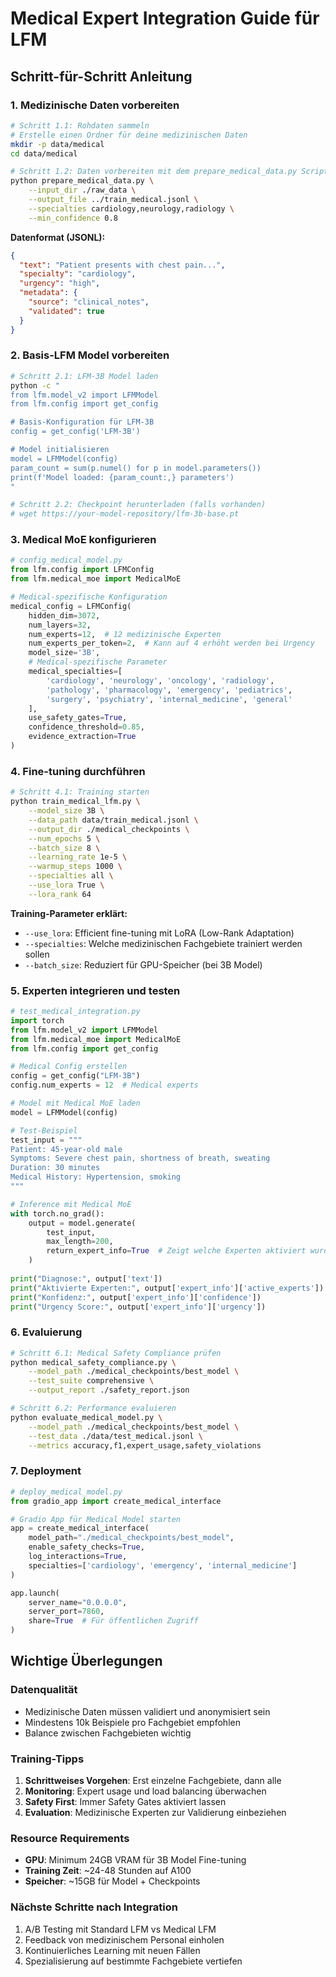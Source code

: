 # Medical Expert Integration Guide für LFM

## Schritt-für-Schritt Anleitung

### 1. Medizinische Daten vorbereiten

```bash
# Schritt 1.1: Rohdaten sammeln
# Erstelle einen Ordner für deine medizinischen Daten
mkdir -p data/medical
cd data/medical

# Schritt 1.2: Daten vorbereiten mit dem prepare_medical_data.py Script
python prepare_medical_data.py \
    --input_dir ./raw_data \
    --output_file ../train_medical.jsonl \
    --specialties cardiology,neurology,radiology \
    --min_confidence 0.8
```

**Datenformat (JSONL):**
```json
{
  "text": "Patient presents with chest pain...",
  "specialty": "cardiology",
  "urgency": "high",
  "metadata": {
    "source": "clinical_notes",
    "validated": true
  }
}
```

### 2. Basis-LFM Model vorbereiten

```bash
# Schritt 2.1: LFM-3B Model laden
python -c "
from lfm.model_v2 import LFMModel
from lfm.config import get_config

# Basis-Konfiguration für LFM-3B
config = get_config('LFM-3B')

# Model initialisieren
model = LFMModel(config)
param_count = sum(p.numel() for p in model.parameters())
print(f'Model loaded: {param_count:,} parameters')
"

# Schritt 2.2: Checkpoint herunterladen (falls vorhanden)
# wget https://your-model-repository/lfm-3b-base.pt
```

### 3. Medical MoE konfigurieren

```python
# config_medical_model.py
from lfm.config import LFMConfig
from lfm.medical_moe import MedicalMoE

# Medical-spezifische Konfiguration
medical_config = LFMConfig(
    hidden_dim=3072,
    num_layers=32,
    num_experts=12,  # 12 medizinische Experten
    num_experts_per_token=2,  # Kann auf 4 erhöht werden bei Urgency
    model_size='3B',
    # Medical-spezifische Parameter
    medical_specialties=[
        'cardiology', 'neurology', 'oncology', 'radiology',
        'pathology', 'pharmacology', 'emergency', 'pediatrics',
        'surgery', 'psychiatry', 'internal_medicine', 'general'
    ],
    use_safety_gates=True,
    confidence_threshold=0.85,
    evidence_extraction=True
)
```

### 4. Fine-tuning durchführen

```bash
# Schritt 4.1: Training starten
python train_medical_lfm.py \
    --model_size 3B \
    --data_path data/train_medical.jsonl \
    --output_dir ./medical_checkpoints \
    --num_epochs 5 \
    --batch_size 8 \
    --learning_rate 1e-5 \
    --warmup_steps 1000 \
    --specialties all \
    --use_lora True \
    --lora_rank 64
```

**Training-Parameter erklärt:**
- `--use_lora`: Efficient fine-tuning mit LoRA (Low-Rank Adaptation)
- `--specialties`: Welche medizinischen Fachgebiete trainiert werden sollen
- `--batch_size`: Reduziert für GPU-Speicher (bei 3B Model)

### 5. Experten integrieren und testen

```python
# test_medical_integration.py
import torch
from lfm.model_v2 import LFMModel
from lfm.medical_moe import MedicalMoE
from lfm.config import get_config

# Medical Config erstellen
config = get_config("LFM-3B")
config.num_experts = 12  # Medical experts

# Model mit Medical MoE laden
model = LFMModel(config)

# Test-Beispiel
test_input = """
Patient: 45-year-old male
Symptoms: Severe chest pain, shortness of breath, sweating
Duration: 30 minutes
Medical History: Hypertension, smoking
"""

# Inference mit Medical MoE
with torch.no_grad():
    output = model.generate(
        test_input,
        max_length=200,
        return_expert_info=True  # Zeigt welche Experten aktiviert wurden
    )
    
print("Diagnose:", output['text'])
print("Aktivierte Experten:", output['expert_info']['active_experts'])
print("Konfidenz:", output['expert_info']['confidence'])
print("Urgency Score:", output['expert_info']['urgency'])
```

### 6. Evaluierung

```bash
# Schritt 6.1: Medical Safety Compliance prüfen
python medical_safety_compliance.py \
    --model_path ./medical_checkpoints/best_model \
    --test_suite comprehensive \
    --output_report ./safety_report.json

# Schritt 6.2: Performance evaluieren
python evaluate_medical_model.py \
    --model_path ./medical_checkpoints/best_model \
    --test_data ./data/test_medical.jsonl \
    --metrics accuracy,f1,expert_usage,safety_violations
```

### 7. Deployment

```python
# deploy_medical_model.py
from gradio_app import create_medical_interface

# Gradio App für Medical Model starten
app = create_medical_interface(
    model_path="./medical_checkpoints/best_model",
    enable_safety_checks=True,
    log_interactions=True,
    specialties=['cardiology', 'emergency', 'internal_medicine']
)

app.launch(
    server_name="0.0.0.0",
    server_port=7860,
    share=True  # Für öffentlichen Zugriff
)
```

## Wichtige Überlegungen

### Datenqualität
- Medizinische Daten müssen validiert und anonymisiert sein
- Mindestens 10k Beispiele pro Fachgebiet empfohlen
- Balance zwischen Fachgebieten wichtig

### Training-Tipps
1. **Schrittweises Vorgehen**: Erst einzelne Fachgebiete, dann alle
2. **Monitoring**: Expert usage und load balancing überwachen
3. **Safety First**: Immer Safety Gates aktiviert lassen
4. **Evaluation**: Medizinische Experten zur Validierung einbeziehen

### Resource Requirements
- **GPU**: Minimum 24GB VRAM für 3B Model Fine-tuning
- **Training Zeit**: ~24-48 Stunden auf A100
- **Speicher**: ~15GB für Model + Checkpoints

### Nächste Schritte nach Integration
1. A/B Testing mit Standard LFM vs Medical LFM
2. Feedback von medizinischem Personal einholen
3. Kontinuierliches Learning mit neuen Fällen
4. Spezialisierung auf bestimmte Fachgebiete vertiefen